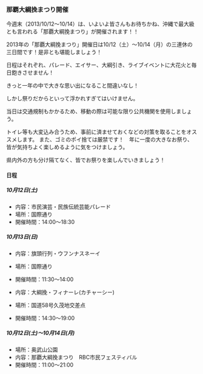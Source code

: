 ### 那覇大綱挽まつり開催

今週末（2013/10/12〜10/14）は、いよいよ皆さんもお待ちかね、沖縄で最大級とも言われる「那覇大綱挽まつり」が開催されます！！

2013年の「那覇大綱挽まつり」開催日は10/12（土）～10/14（月）の三連休の三日間です！是非とも堪能しましょう！

日程はそれぞれ、パレード、エイサー、大綱引き、ライブイベントに大花火と毎日飽きさせません！

きっと一年の中で大きな思い出になること間違いなし！

しかし祭りだからといって浮かれすぎてはいけません。

当日は交通規制もかかるため、移動の際は可能な限り公共機関を使用しましょう。

トイレ等も大変込み合うため、事前に済ませておくなどの対策を取ることをオススメします。
また、ゴミのポイ捨ては厳禁です！　年に一度の大きなお祭り、皆が気持ちよく楽しめるように気をつけましょう。

県内外の方も分け隔てなく、皆でお祭りを楽しんでいきましょう！

#### 日程  
  

##### 10月12日(土)  

- 内容：市民演芸・民族伝統芸能パレード
- 場所：国際通り
- 開催時間：14:00～18:30  
  

##### 10月13日(日)  

- 内容：旗頭行列・ウフンナスネーイ
- 場所：国際通り
- 開催時間：11:30～14:00  

- 内容：大綱挽・フィナーレ(カチャーシー)
- 場所：国道58号久茂地交差点
- 開催時間：14:30～19:00
  
  
##### 10月12日(土)～10月14日(月)  

- 場所：奥武山公園
- 内容：那覇大綱挽まつり　RBC市民フェスティバル
- 開催時間：11:00～21:00
